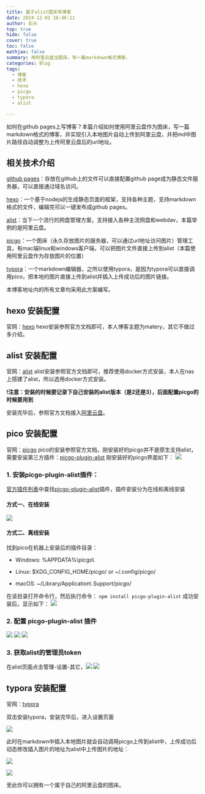 ```yaml
---
title: 基于alist图床写博客
date: 2024-12-02 16:46:11
author: 石头
top: true
hide: false
cover: true
toc: false
mathjax: false
summary: 用阿里云盘当图床，写一篇markdown格式博客。
categories: Blog
tags:
  - 博客
  - 技术
  - hexo
  - picgo
  - typora
  - alist

---
```



如何在github pages上写博客？本篇介绍如何使用阿里云盘作为图床，写一篇markdown格式的博客，并实现引入本地图片自动上传到阿里云盘，并把md中图片路径自动调整为上传阿里云盘后的url地址。


##  相关技术介绍
[github pages](https://docs.github.com/zh/pages "github pages")：存放在github上的文件可以直接配置github page成为静态文件服务器，可以直接通过域名访问。

[hexo](https://hexo.io/ "hexo官网")：一个基于nodejs的生成静态页面的框架，支持各种主题，支持markdown格式的文件，编辑完可以一键发布成github pages。

[alist](https://hexo.io/ "alist 官网")：当下一个流行的网盘管理方案，支持接入各种主流网盘和webdav，本篇举例的是阿里云盘。

[picgo](https://picgo.github.io/PicGo-Doc/ "picgo 官网")：一个图床（永久存放图片的服务器，可以通过url地址访问图片）管理工具，有mac端linux和windows客户端，可以把图片文件直接上传到alist（本篇使用阿里云盘作为存放图片的位置）

[typora](https://typora.io/ "typora 官网")：一个markdown编辑器，之所以使用typora，是因为typora可以直接调用pico，把本地的图片直接上传到alist并插入上传成功后的图片链接。

本博客地址内的所有文章均采用此方案编写。

##  hexo 安装配置
官网：[hexo](https://hexo.io/ "hexo官网")
hexo安装参照官方文档即可，本人博客主题为matery，其它不做过多介绍。

## alist 安装配置
官网：[alist](https://hexo.io/ "alist 官网")
alist安装参照官方文档即可，推荐使用docker方式安装，本人在nas上搭建了alist，所以选用docker方式安装。

**!注意：安装的时候要记录下自己安装的alist版本（是2还是3），后面配置picgo的时候要用到**

安装完毕后，参照官方文档接入[阿里云盘](https://alist.nn.ci/zh/guide/drivers/aliyundrive_open.html)。

## pico 安装配置
官网：[picgo](https://picgo.github.io/PicGo-Doc/ "picgo 官网")
pico的安装参照官方文档，刚安装好的picgo并不是原生支持alist，需要安装第三方插件：[picgo-plugin-alist]()
刚安装好的picgo界面如下：
![](https://alist.anliu.site/d/alist-ali/pico-install-01.png)

### 1. 安装picgo-plugin-alist插件：
[官方插件列表](https://github.com/PicGo/Awesome-PicGo)中查找[picgo-plugin-alist](https://github.com/PicGo/Awesome-PicGo)插件，插件安装分为在线和离线安装

#### 方式一、在线安装
![](https://alist.anliu.site/d/alist-ali/pico-install-02.png)

#### 方式二、离线安装
找到pico在机器上安装后的插件目录：

- Windows: %APPDATA%\picgo\

- Linux: $XDG_CONFIG_HOME/picgo/ or ~/.config/picgo/

- macOS: ~/Library/Application\ Support/picgo/

在该目录打开命令行，然后执行命令：
`npm install picgo-plugin-alist`
成功安装后，显示如下：
![](https://alist.anliu.site/d/alist-ali/pico-install-03.png)

### 2. 配置 **picgo-plugin-alist** 插件

![](https://alist.anliu.site/d/alist-ali/pico-install-04.png)
![](https://alist.anliu.site/d/alist-ali/pico-install-05.png)
![](https://alist.anliu.site/d/alist-ali/pico-install-06.png)

### 3. 获取alist的管理员token

在alist页面点击管理-设置-其它，![](https://alist.anliu.site/d/alist-ali/alist-install-01.png)
![](https://alist.anliu.site/d/alist-ali/alist-install-02.png)



## typora 安装配置

官网：[typora](https://typora.io/ "typora 官网")

双击安装typora，安装完毕后，进入设置页面

![](https://alist.anliu.site/d/alist-ali/typora-install-01.png)



此时在markdown中插入本地图片就会自动调用picgo上传到alist中，上传成功后动态修改插入图片的地址为alist中上传图片的地址：

![](https://alist.anliu.site/d/alist-ali/typora-install-02.png)

![](https://alist.anliu.site/d/alist-ali/typora-install-03.png)

至此你可以拥有一个属于自己的阿里云盘的图床。